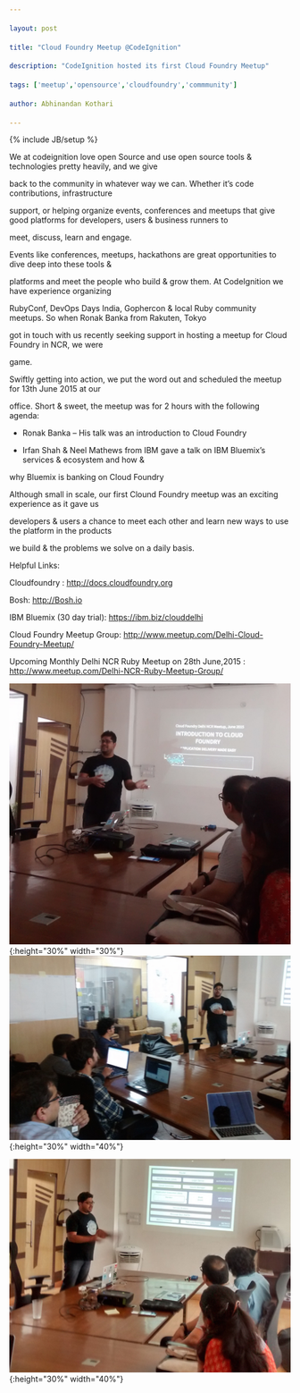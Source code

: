```yaml
---

layout: post

title: "Cloud Foundry Meetup @CodeIgnition"

description: "CodeIgnition hosted its first Cloud Foundry Meetup"

tags: ['meetup','opensource','cloudfoundry','commmunity']

author: Abhinandan Kothari

---
```


{% include JB/setup %}

We at codeignition love open Source and use open source tools & technologies pretty heavily, and we give

back to the community in whatever way we can. Whether it’s code contributions, infrastructure

support, or helping organize events, conferences and meetups that give good  platforms for developers, users & business runners to

meet, discuss, learn and engage.

Events like conferences, meetups, hackathons are great opportunities to dive deep into these tools &

platforms and meet the people who build & grow them. At CodeIgnition we have experience organizing

RubyConf, DevOps Days India, Gophercon & local Ruby community meetups. So when Ronak Banka from Rakuten, Tokyo

got in touch with us recently seeking support in hosting a meetup for Cloud Foundry in NCR, we were

game.

Swiftly getting into action, we put the word out and scheduled the meetup for 13th June 2015 at our

office. Short & sweet, the meetup was for 2 hours with the following agenda:

* Ronak Banka – His talk was an introduction to Cloud Foundry

* Irfan Shah & Neel Mathews from IBM gave a talk on IBM Bluemix’s services & ecosystem and how &

why Bluemix is banking on Cloud Foundry

Although small in scale, our first Clound Foundry meetup was an exciting experience as it gave us

developers & users a chance to meet each other and learn new ways to use the platform in the products

we build & the problems we solve on a daily basis.

Helpful Links:

Cloudfoundry : <http://docs.cloudfoundry.org>

Bosh: <http://Bosh.io>

IBM Bluemix (30 day trial): <https://ibm.biz/clouddelhi>

Cloud Foundry Meetup Group: <http://www.meetup.com/Delhi-Cloud-Foundry-Meetup/>

Upcoming Monthly Delhi NCR Ruby Meetup on 28th June,2015 : <http://www.meetup.com/Delhi-NCR-Ruby-Meetup-Group/>

![smiley](/assets/blogs/CF_Meetup_1.jpg){:height="30%" width="30%"}
![smiley](/assets/blogs/CF_Meetup_2.jpg){:height="30%" width="40%"}

![smiley](/assets/blogs/CF_Meetup_3.jpg){:height="30%" width="40%"}
